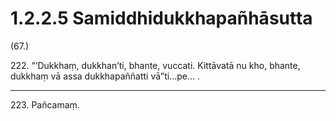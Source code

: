 

# 1.2.2.5 Samiddhidukkhapañhāsutta





(67.)

222\. “‘Dukkhaṃ, dukkhan’ti, bhante, vuccati. Kittāvatā nu kho, bhante, dukkhaṃ vā assa dukkhapaññatti vā”ti…pe… .

---

223\. Pañcamaṃ.





